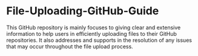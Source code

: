# File-Uploading-GitHub-Guide
This GitHub repository is mainly focuses to giving clear and extensive information to help users in efficiently uploading files to their GitHub repositories. It also addresses and supports in the resolution of any issues that may occur throughout the file upload process.
